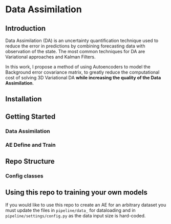 # Data Assimilation
## Introduction

Data Assimilation (DA) is an uncertainty quantification technique used to reduce the error in  predictions by combining forecasting data with observation of the state. The most common techniques for DA are Variational approaches and Kalman Filters.

In this work, I propose a method of using Autoencoders to model the Background error covariance matrix, to greatly reduce the computational cost of solving 3D Variational DA **while increasing the quality of the Data Assimilation**.

## Installation

## Getting Started


### Data Assimilation

### AE Define and Train

## Repo Structure

### Config classes

## Using this repo to training your own models
If you would like to use this repo to create an AE for an arbitrary dataset you must update the files in `pipeline/data_` for dataloading and in `pipeline/settings/config.py` as the data input size is hard-coded.

